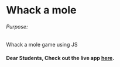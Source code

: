  # Whack a mole

###### Purpose:
   Whack a mole game using JS

#### Dear Students, Check out the live app [here](http://203.193.173.125/buildriseshine/javascript/whack-a-mole/).
